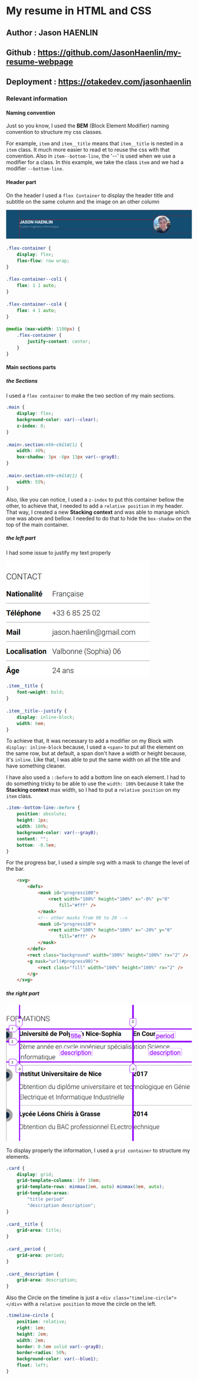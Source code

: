 # My resume in HTML and CSS

## Author : Jason HAENLIN

## Github : <https://github.com/JasonHaenlin/my-resume-webpage>

## Deployment : <https://otakedev.com/jasonhaenlin>

### Relevant information

#### Naming convention

Just so you know, I used the **BEM** (Block Element Modifier) naming convention to structure my css classes.

For example, `item` and `item__title` means that `item__title` is nested in a `item` class. It much more easier to read et to reuse the css with that convention. Also in `item--bottom-line`, the '--' is used when we use a modifier for a class. In this example, we take the class `item` and we had a modifier `--bottom-line`.

#### Header part

On the header I used a `flex Container` to display the header title and subtitle on the same column and the image on an other column

![headerFlex](resources\screens\Screen1.png)

```css
.flex-container {
    display: flex;
    flex-flow: row wrap;
}

.flex-container--col1 {
    flex: 1 1 auto;
}

.flex-container--col4 {
    flex: 4 1 auto;
}

@media (max-width: 1100px) {
    .flex-container {
        justify-content: center;
    }
}
```

#### Main sections parts

##### the Sections

I used a `flex container` to make the two section of my main sections.

```css
.main {
    display: flex;
    background-color: var(--clear);
    z-index: 8;
}

.main>.section:nth-child(1) {
    width: 40%;
    box-shadow: 3px -6px 13px var(--grayB);
}

.main>.section:nth-child(2) {
    width: 55%;
}
```

Also, like you can notice, I used a `z-index` to put this container bellow the other, to achieve that, I needed to add a `relative position` in my header. That way, I created a new **Stacking context** and was able to manage which one was above and bellow. I needed to do that to hide the `box-shadow` on the top of the main container.

##### the left part

I had some issue to justify my text properly

![justifyText](resources\screens\Screen2.png)

```css
.item__title {
    font-weight: bold;
}

.item__title--justify {
    display: inline-block;
    width: 6em;
}
```

To achieve that, It was necessary to add a modifier on my Block with `display: inline-block` because, I used a `<span>` to put all the element on the same row, but at default, a span don't have a width or height because, it's `inline`. Like that, I was able to put the same width on all the title and have something cleaner.

I have also used a `::before` to add a bottom line on each element.
I had to do something tricky to be able to use the `width: 100%` because it take the **Stacking context** max width, so I had to put a `relative position` on my `item` class.

```css
.item--bottom-line::before {
    position: absolute;
    height: 1px;
    width: 100%;
    background-color: var(--grayB);
    content: "";
    bottom: -0.5em;
}
```

For the progress bar, I used a simple svg with a mask to change the level of the bar.

```html
    <svg>
        <defs>
            <mask id="progress100">
                <rect width="100%" height="100%" x="-0%" y="0"
                    fill="#fff" />
            </mask>
            <!-- other masks from 90 to 20 -->
            <mask id="progress10">
                <rect width="100%" height="100%" x="-20%" y="0"
                    fill="#fff" />
            </mask>
        </defs>
        <rect class="background" width="100%" height="100%" rx="2" />
        <g mask="url(#progress90)">
            <rect class="fill" width="100%" height="100%" rx="2" />
        </g>
    </svg>
```

##### the right part

![justifyText](resources\screens\Screen3.png)

To display properly the information, I used a `grid container` to structure my elements.

```css
.card {
    display: grid;
    grid-template-columns: 1fr 10em;
    grid-template-rows: minmax(2em, auto) minmax(3em, auto);
    grid-template-areas:
        "title period"
        "description description";
}

.card__title {
    grid-area: title;
}

.card__period {
    grid-area: period;
}

.card__description {
    grid-area: description;
}
```

Also the Circle on the timeline is just a `<div class="timeline-circle"></div>` with a `relative position` to move the circle on the left.

```css
.timeline-circle {
    position: relative;
    right: 1em;
    height: 2em;
    width: 2em;
    border: 0.5em solid var(--grayB);
    border-radius: 50%;
    background-color: var(--blue1);
    float: left;
}
```
